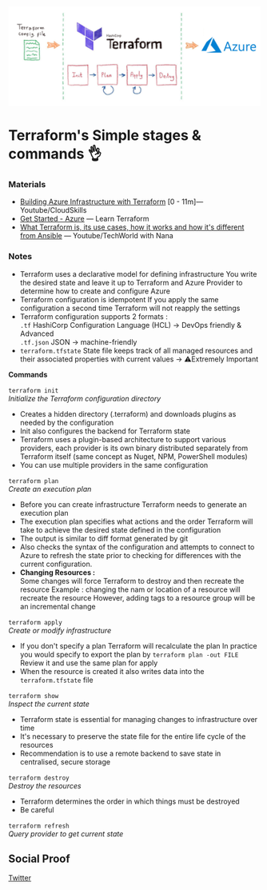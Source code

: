 ![Cover](cover.jpg)

# Terraform's Simple stages & commands 👌

### Materials

- [Building Azure Infrastructure with Terraform](https://www.youtube.com/watch?v=d6EOEXxMZ8w)  [0 - 11m]— Youtube/CloudSkills
- [Get Started - Azure](https://learn.hashicorp.com/terraform/azure/configure_az)  —  Learn Terraform
- [What Terraform is, its use cases, how it works and how it's different from Ansible](https://www.youtube.com/watch?v=l5k1ai_GBDE) — Youtube/TechWorld with Nana

### Notes

- Terraform uses a declarative model for defining infrastructure
You write the desired state and leave it up to Terraform and Azure Provider to determine how to create and configure Azure
- Terraform configuration is idempotent
If you apply the same configuration a second time Terraform will not reapply the settings
- Terraform configuration supports 2 formats : <br>
`.tf` HashiCorp Configuration Language (HCL) → DevOps friendly & Advanced<br>
`.tf.json` JSON → machine-friendly
- `terraform.tfstate` State file keeps track of all managed resources and their associated properties with current values → ⚠️Extremely Important

**Commands**

`terraform init`<br>
*Initialize the Terraform configuration directory*

- Creates a hidden directory (.terraform) and downloads plugins as needed by the configuration
- Init also configures the backend for Terraform state
- Terraform uses a plugin-based architecture to support various providers, each provider is its own binary distributed separately from Terraform itself (same concept as Nuget, NPM, PowerShell modules)
- You can use multiple providers in the same configuration

`terraform plan` <br>
*Create an execution plan*

- Before you can create infrastructure Terraform needs to generate an execution plan
- The execution plan specifies what actions and the order Terraform will take to achieve the desired state defined in the configuration
- The output is similar to diff format generated by git
- Also checks the syntax of the configuration and attempts to connect to Azure to refresh the state prior to checking for differences with the current configuration.
- **Changing Resources :**<br>
Some changes will force Terraform to destroy and then recreate the resource
Example : changing the nam or location of a resource will recreate the resource
However, adding tags to a resource group will be an incremental change

`terraform apply` <br>
*Create or modify infrastructure*

- If you don't specify a plan Terraform will recalculate the plan
In practice you would specify to export the plan by `terraform plan -out FILE`<br>
Review it and use the same plan for apply
- When the resource is created it also writes data into the `terraform.tfstate` file

`terraform show`<br>
*Inspect the current state*

- Terraform state is essential for managing changes to infrastructure over time
- It's necessary to preserve the state file for the entire life cycle of the resources
- Recommendation is to use a remote backend to save state in centralised, secure storage

`terraform destroy`<br>
*Destroy the resources*

- Terraform determines the order in which things must be destroyed
- Be careful

`terraform refresh`<br>
*Query provider to get current state*

## Social Proof

[Twitter](https://twitter.com/BleuMostafa/status/1290989357759954946?s=20)
